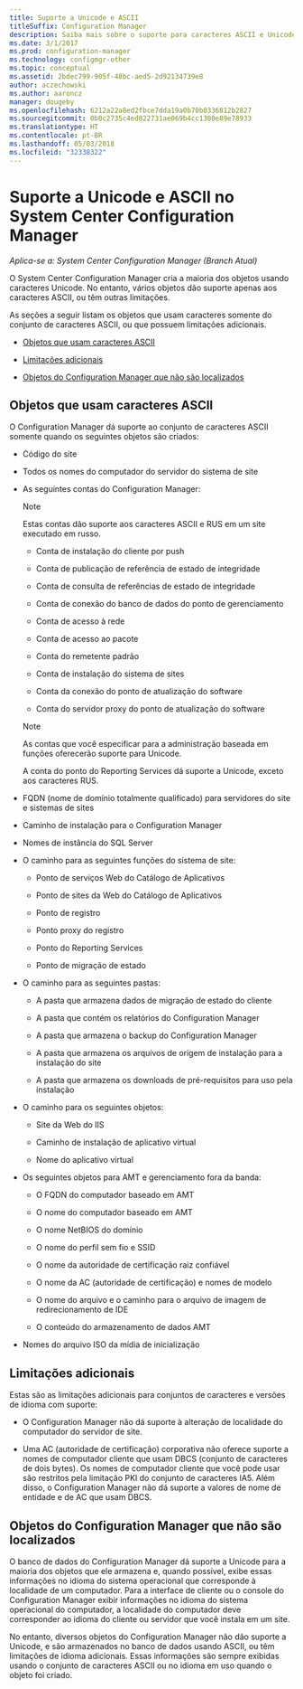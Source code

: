 ```yaml
---
title: Suporte a Unicode e ASCII
titleSuffix: Configuration Manager
description: Saiba mais sobre o suporte para caracteres ASCII e Unicode em objetos do System Center Configuration Manager.
ms.date: 3/1/2017
ms.prod: configuration-manager
ms.technology: configmgr-other
ms.topic: conceptual
ms.assetid: 2bdec799-905f-48bc-aed5-2d92134739e8
author: aczechowski
ms.author: aaroncz
manager: dougeby
ms.openlocfilehash: 6212a22a8ed2fbce7dda19a0b70b0336812b2827
ms.sourcegitcommit: 0b0c2735c4ed822731ae069b4cc1380e89e78933
ms.translationtype: HT
ms.contentlocale: pt-BR
ms.lasthandoff: 05/03/2018
ms.locfileid: "32338322"
---
```

# <a name="unicode-and-ascii-support-in-system-center-configuration-manager"></a>Suporte a Unicode e ASCII no System Center Configuration Manager

*Aplica-se a: System Center Configuration Manager (Branch Atual)*

O System Center Configuration Manager cria a maioria dos objetos usando caracteres Unicode. No entanto, vários objetos dão suporte apenas aos caracteres ASCII, ou têm outras limitações.  

 As seções a seguir listam os objetos que usam caracteres somente do conjunto de caracteres ASCII, ou que possuem limitações adicionais.  

-   [Objetos que usam caracteres ASCII](#BKMK_ASCIIchar)  

-   [Limitações adicionais](#BKMK_OtherCharLimitations)  

-   [Objetos do Configuration Manager que não são localizados](#BKMK_LangNonLocalize)  

##  <a name="BKMK_ASCIIchar"></a> Objetos que usam caracteres ASCII  
 O Configuration Manager dá suporte ao conjunto de caracteres ASCII somente quando os seguintes objetos são criados:  

-   Código do site  

-   Todos os nomes do computador do servidor do sistema de site  

-   As seguintes contas do Configuration Manager:  

    > [!NOTE]  
    >  Estas contas dão suporte aos caracteres ASCII e RUS em um site executado em russo.  

    -   Conta de instalação do cliente por push  

    -   Conta de publicação de referência de estado de integridade  

    -   Conta de consulta de referências de estado de integridade  

    -   Conta de conexão do banco de dados do ponto de gerenciamento  

    -   Conta de acesso à rede  

    -   Conta de acesso ao pacote  

    -   Conta do remetente padrão  

    -   Conta de instalação do sistema de sites  

    -   Conta da conexão do ponto de atualização do software  

    -   Conta do servidor proxy do ponto de atualização do software  

    > [!NOTE]  
    >  As contas que você especificar para a administração baseada em funções oferecerão suporte para Unicode.  
    >   
    >  A conta do ponto do Reporting Services dá suporte a Unicode, exceto aos caracteres RUS.  

-   FQDN (nome de domínio totalmente qualificado) para servidores do site e sistemas de sites  

-   Caminho de instalação para o Configuration Manager  

-   Nomes de instância do SQL Server  

-   O caminho para as seguintes funções do sistema de site:  

    -   Ponto de serviços Web do Catálogo de Aplicativos  

    -   Ponto de sites da Web do Catálogo de Aplicativos  

    -   Ponto de registro  

    -   Ponto proxy do registro  

    -   Ponto do Reporting Services  

    -   Ponto de migração de estado  

-   O caminho para as seguintes pastas:  

    -   A pasta que armazena dados de migração de estado do cliente  

    -   A pasta que contém os relatórios do Configuration Manager  

    -   A pasta que armazena o backup do Configuration Manager  

    -   A pasta que armazena os arquivos de origem de instalação para a instalação do site  

    -   A pasta que armazena os downloads de pré-requisitos para uso pela instalação  

-   O caminho para os seguintes objetos:  

    -   Site da Web do IIS  

    -   Caminho de instalação de aplicativo virtual  

    -   Nome do aplicativo virtual  

-   Os seguintes objetos para AMT e gerenciamento fora da banda:  

    -   O FQDN do computador baseado em AMT  

    -   O nome do computador baseado em AMT  

    -   O nome NetBIOS do domínio  

    -   O nome do perfil sem fio e SSID  

    -   O nome da autoridade de certificação raiz confiável  

    -   O nome da AC (autoridade de certificação) e nomes de modelo  

    -   O nome do arquivo e o caminho para o arquivo de imagem de redirecionamento de IDE  

    -   O conteúdo do armazenamento de dados AMT  

-   Nomes do arquivo ISO da mídia de inicialização  

##  <a name="BKMK_OtherCharLimitations"></a> Limitações adicionais  
 Estas são as limitações adicionais para conjuntos de caracteres e versões de idioma com suporte:  

-   O Configuration Manager não dá suporte à alteração de localidade do computador do servidor de site.  

-   Uma AC (autoridade de certificação) corporativa não oferece suporte a nomes de computador cliente que usam DBCS (conjunto de caracteres de dois bytes). Os nomes de computador cliente que você pode usar são restritos pela limitação PKI do conjunto de caracteres IA5. Além disso, o Configuration Manager não dá suporte a valores de nome de entidade e de AC que usam DBCS.  

##  <a name="BKMK_LangNonLocalize"></a> Objetos do Configuration Manager que não são localizados  
 O banco de dados do Configuration Manager dá suporte a Unicode para a maioria dos objetos que ele armazena e, quando possível, exibe essas informações no idioma do sistema operacional que corresponde à localidade de um computador. Para a interface de cliente ou o console do Configuration Manager exibir informações no idioma do sistema operacional do computador, a localidade do computador deve corresponder ao idioma do cliente ou servidor que você instala em um site.  

 No entanto, diversos objetos do Configuration Manager não dão suporte a Unicode, e são armazenados no banco de dados usando ASCII, ou têm limitações de idioma adicionais. Essas informações são sempre exibidas usando o conjunto de caracteres ASCII ou no idioma em uso quando o objeto foi criado.  

